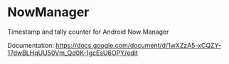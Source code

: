 NowManager
==========

Timestamp and tally counter for Android
Now Manager

Documentation: https://docs.google.com/document/d/1wXZzA5-xCQZY-17dwBLHqUU50Vm_Qd0K-1gcEsU6OPY/edit

